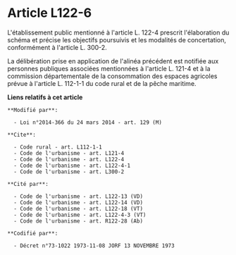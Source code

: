 # Article L122-6

L'établissement public mentionné à l'article L. 122-4 prescrit l'élaboration du schéma et précise les objectifs poursuivis et
les modalités de concertation, conformément à l'article L. 300-2. 

La délibération prise en application de l'alinéa précédent est notifiée aux personnes publiques associées mentionnées à
l'article L. 121-4 et à la commission départementale de la consommation des espaces agricoles prévue à l'article L. 112-1-1
du code rural et de la pêche maritime.

**Liens relatifs à cet article**

	**Modifié par**:

	  - Loi n°2014-366 du 24 mars 2014 - art. 129 (M)

	**Cite**:

	  - Code rural - art. L112-1-1
	  - Code de l'urbanisme - art. L121-4
	  - Code de l'urbanisme - art. L122-4
	  - Code de l'urbanisme - art. L122-4-1
	  - Code de l'urbanisme - art. L300-2

	**Cité par**:

	  - Code de l'urbanisme - art. L122-13 (VD)
	  - Code de l'urbanisme - art. L122-14 (VD)
	  - Code de l'urbanisme - art. L122-18 (VT)
	  - Code de l'urbanisme - art. L122-4-3 (VT)
	  - Code de l'urbanisme - art. R122-28 (Ab)

	**Codifié par**:

	  - Décret n°73-1022 1973-11-08 JORF 13 NOVEMBRE 1973
